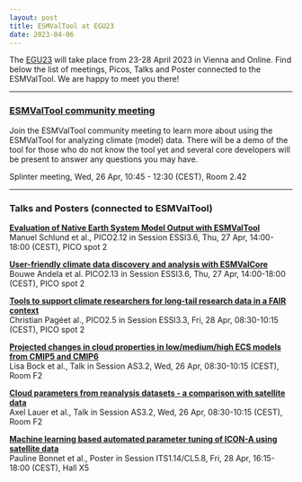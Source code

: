 ```yaml
---
layout: post
title: ESMValTool at EGU23
date: 2023-04-06
---
```


The [EGU23](https://egu23.eu/) will take place from 23-28 April 2023 in Vienna and Online. Find below the list of meetings, Picos, Talks and Poster connected to the ESMValTool. We are happy to meet you there!


-------------------

### [ESMValTool community meeting](https://meetingorganizer.copernicus.org/EGU23/session/47852)

Join the ESMValTool community meeting to learn more about using the ESMValTool for analyzing climate (model) data. There will be a demo of the tool for those who do not know the tool yet and several core developers will be present to answer any questions you may have.

Splinter meeting, Wed, 26 Apr, 10:45 - 12:30 (CEST), Room 2.42

-------------------

### Talks and Posters (connected to ESMValTool)


**[Evaluation of Native Earth System Model Output with ESMValTool](https://meetingorganizer.copernicus.org/EGU23/EGU23-7461.html)**  
Manuel Schlund et al., PICO2.12 in Session ESSI3.6,  Thu, 27 Apr, 14:00-18:00 (CEST), PICO spot 2


**[User-friendly climate data discovery and analysis with ESMValCore](https://meetingorganizer.copernicus.org/EGU23/EGU23-9782.html)**  
Bouwe Andela et al. PICO2.13 in Session ESSI3.6, Thu, 27 Apr, 14:00-18:00 (CEST), PICO spot 2


**[Tools to support climate researchers for long-tail research data in a FAIR context](https://meetingorganizer.copernicus.org/EGU23/EGU23-8170.html)**  
Christian Pagéet al., PICO2.5 in Session ESSI3.3, Fri, 28 Apr, 08:30-10:15 (CEST), PICO spot 2


**[Projected changes in cloud properties in low/medium/high ECS models from CMIP5 and CMIP6](https://meetingorganizer.copernicus.org/EGU23/EGU23-11310.html)**  
Lisa Bock et al., Talk in Session AS3.2, Wed, 26 Apr, 08:30-10:15 (CEST), Room F2


**[Cloud parameters from reanalysis datasets - a comparison with satellite data](https://meetingorganizer.copernicus.org/EGU23/EGU23-6535.html)**  
Axel Lauer et al., Talk in Session AS3.2, Wed, 26 Apr, 08:30-10:15 (CEST), Room F2  


**[Machine learning based automated parameter tuning of ICON-A using satellite data](https://meetingorganizer.copernicus.org/EGU23/EGU23-2541.html)**  
Pauline Bonnet et al., Poster in Session ITS1.14/CL5.8, Fri, 28 Apr, 16:15-18:00 (CEST), Hall X5
